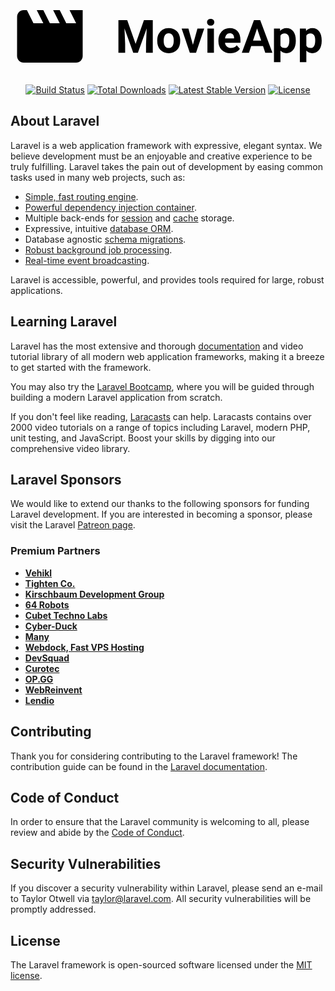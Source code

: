 <p align="center"><a href="https://laravel.com" target="_blank"><svg class="w-32" viewBox="0 0 96 24" fill="#fffff">
  <path d="M18 4l2 4h-3l-2-4h-2l2 4h-3l-2-4H8l2 4H7L5 4H4c-1.1 0-1.99.9-1.99 2L2 18c0 1.1.9 2 2 2h16c1.1 0 2-.9 2-2V4h-4zM35.568 7.047l2.557 7.219 2.543-7.22h2.693V17h-2.057v-2.72l.205-4.697L38.822 17h-1.408l-2.68-7.41.206 4.69V17h-2.051V7.047h2.68zm9.147 6.186c0-.733.141-1.387.424-1.962a3.108 3.108 0 011.216-1.333c.534-.314 1.151-.471 1.853-.471.998 0 1.812.305 2.44.916.634.61.987 1.44 1.06 2.488l.014.506c0 1.135-.317 2.046-.95 2.734-.634.684-1.484 1.026-2.55 1.026-1.067 0-1.919-.342-2.557-1.026-.633-.683-.95-1.613-.95-2.789v-.089zm1.975.144c0 .702.133 1.24.397 1.613.264.37.642.554 1.135.554.478 0 .852-.182 1.12-.547.27-.37.404-.957.404-1.764 0-.688-.134-1.221-.403-1.6-.27-.377-.647-.567-1.135-.567-.483 0-.857.19-1.121.568-.264.373-.397.954-.397 1.743zm8.908 1.21l1.374-4.983h2.064L56.541 17h-1.887L52.16 9.604h2.065l1.374 4.983zM61.996 17h-1.982V9.604h1.982V17zm-2.099-9.31c0-.297.098-.54.294-.732.2-.191.472-.287.814-.287.337 0 .606.096.806.287.201.191.301.435.301.731 0 .301-.102.547-.307.739-.2.191-.467.287-.8.287s-.602-.096-.807-.287a.975.975 0 01-.3-.739zm7.137 9.447c-1.085 0-1.969-.333-2.652-.998-.68-.666-1.019-1.552-1.019-2.66v-.19c0-.744.144-1.407.43-1.99a3.143 3.143 0 011.218-1.354c.528-.319 1.13-.478 1.804-.478 1.012 0 1.807.319 2.386.957.584.638.875 1.543.875 2.714v.806h-4.71c.064.483.255.87.574 1.162.324.292.732.438 1.224.438.761 0 1.356-.276 1.784-.827l.97 1.087a2.99 2.99 0 01-1.202.984 3.98 3.98 0 01-1.682.349zm-.225-6.07c-.392 0-.711.132-.957.396-.242.264-.397.643-.465 1.135h2.748v-.158c-.01-.437-.128-.774-.356-1.011-.228-.242-.551-.363-.97-.363zm10.144 3.882h-3.596L72.674 17h-2.18l3.704-9.953h1.9L79.825 17h-2.18l-.69-2.05zm-3.042-1.66H76.4l-1.25-3.726-1.238 3.725zm13.043.081c0 1.14-.26 2.053-.78 2.741-.514.684-1.211 1.026-2.091 1.026-.747 0-1.351-.26-1.811-.78v3.487h-1.976V9.604h1.832l.068.724c.479-.574 1.103-.861 1.873-.861.912 0 1.62.337 2.126 1.011.506.675.76 1.605.76 2.79v.102zm-1.975-.143c0-.689-.123-1.22-.37-1.593-.241-.374-.594-.56-1.06-.56-.619 0-1.045.236-1.278.71v3.028c.242.488.673.732 1.293.732.943 0 1.415-.773 1.415-2.317zm9.864.143c0 1.14-.26 2.053-.78 2.741-.514.684-1.212 1.026-2.091 1.026-.748 0-1.352-.26-1.812-.78v3.487h-1.975V9.604h1.832l.068.724c.479-.574 1.103-.861 1.873-.861.912 0 1.62.337 2.126 1.011.506.675.759 1.605.759 2.79v.102zm-1.976-.143c0-.689-.123-1.22-.369-1.593-.242-.374-.595-.56-1.06-.56-.62 0-1.045.236-1.278.71v3.028c.242.488.672.732 1.292.732.944 0 1.415-.773 1.415-2.317z" fill="#fffff">
  </path>
</svg></a></p>

<p align="center">
<a href="https://github.com/laravel/framework/actions"><img src="https://github.com/laravel/framework/workflows/tests/badge.svg" alt="Build Status"></a>
<a href="https://packagist.org/packages/laravel/framework"><img src="https://img.shields.io/packagist/dt/laravel/framework" alt="Total Downloads"></a>
<a href="https://packagist.org/packages/laravel/framework"><img src="https://img.shields.io/packagist/v/laravel/framework" alt="Latest Stable Version"></a>
<a href="https://packagist.org/packages/laravel/framework"><img src="https://img.shields.io/packagist/l/laravel/framework" alt="License"></a>
</p>

## About Laravel

Laravel is a web application framework with expressive, elegant syntax. We believe development must be an enjoyable and creative experience to be truly fulfilling. Laravel takes the pain out of development by easing common tasks used in many web projects, such as:

- [Simple, fast routing engine](https://laravel.com/docs/routing).
- [Powerful dependency injection container](https://laravel.com/docs/container).
- Multiple back-ends for [session](https://laravel.com/docs/session) and [cache](https://laravel.com/docs/cache) storage.
- Expressive, intuitive [database ORM](https://laravel.com/docs/eloquent).
- Database agnostic [schema migrations](https://laravel.com/docs/migrations).
- [Robust background job processing](https://laravel.com/docs/queues).
- [Real-time event broadcasting](https://laravel.com/docs/broadcasting).

Laravel is accessible, powerful, and provides tools required for large, robust applications.

## Learning Laravel

Laravel has the most extensive and thorough [documentation](https://laravel.com/docs) and video tutorial library of all modern web application frameworks, making it a breeze to get started with the framework.

You may also try the [Laravel Bootcamp](https://bootcamp.laravel.com), where you will be guided through building a modern Laravel application from scratch.

If you don't feel like reading, [Laracasts](https://laracasts.com) can help. Laracasts contains over 2000 video tutorials on a range of topics including Laravel, modern PHP, unit testing, and JavaScript. Boost your skills by digging into our comprehensive video library.

## Laravel Sponsors

We would like to extend our thanks to the following sponsors for funding Laravel development. If you are interested in becoming a sponsor, please visit the Laravel [Patreon page](https://patreon.com/taylorotwell).

### Premium Partners

- **[Vehikl](https://vehikl.com/)**
- **[Tighten Co.](https://tighten.co)**
- **[Kirschbaum Development Group](https://kirschbaumdevelopment.com)**
- **[64 Robots](https://64robots.com)**
- **[Cubet Techno Labs](https://cubettech.com)**
- **[Cyber-Duck](https://cyber-duck.co.uk)**
- **[Many](https://www.many.co.uk)**
- **[Webdock, Fast VPS Hosting](https://www.webdock.io/en)**
- **[DevSquad](https://devsquad.com)**
- **[Curotec](https://www.curotec.com/services/technologies/laravel/)**
- **[OP.GG](https://op.gg)**
- **[WebReinvent](https://webreinvent.com/?utm_source=laravel&utm_medium=github&utm_campaign=patreon-sponsors)**
- **[Lendio](https://lendio.com)**

## Contributing

Thank you for considering contributing to the Laravel framework! The contribution guide can be found in the [Laravel documentation](https://laravel.com/docs/contributions).

## Code of Conduct

In order to ensure that the Laravel community is welcoming to all, please review and abide by the [Code of Conduct](https://laravel.com/docs/contributions#code-of-conduct).

## Security Vulnerabilities

If you discover a security vulnerability within Laravel, please send an e-mail to Taylor Otwell via [taylor@laravel.com](mailto:taylor@laravel.com). All security vulnerabilities will be promptly addressed.

## License

The Laravel framework is open-sourced software licensed under the [MIT license](https://opensource.org/licenses/MIT).
